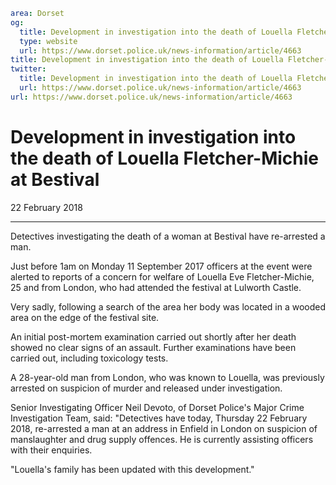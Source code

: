 ```yaml
area: Dorset
og:
  title: Development in investigation into the death of Louella Fletcher-Michie at Bestival
  type: website
  url: https://www.dorset.police.uk/news-information/article/4663
title: Development in investigation into the death of Louella Fletcher-Michie at Bestival |
twitter:
  title: Development in investigation into the death of Louella Fletcher-Michie at Bestival
  url: https://www.dorset.police.uk/news-information/article/4663
url: https://www.dorset.police.uk/news-information/article/4663
```

# Development in investigation into the death of Louella Fletcher-Michie at Bestival

22 February 2018

* * *

Detectives investigating the death of a woman at Bestival have re-arrested a man.

Just before 1am on Monday 11 September 2017 officers at the event were alerted to reports of a concern for welfare of Louella Eve Fletcher-Michie, 25 and from London, who had attended the festival at Lulworth Castle.

Very sadly, following a search of the area her body was located in a wooded area on the edge of the festival site.

An initial post-mortem examination carried out shortly after her death showed no clear signs of an assault. Further examinations have been carried out, including toxicology tests.

A 28-year-old man from London, who was known to Louella, was previously arrested on suspicion of murder and released under investigation.

Senior Investigating Officer Neil Devoto, of Dorset Police's Major Crime Investigation Team, said: "Detectives have today, Thursday 22 February 2018, re-arrested a man at an address in Enfield in London on suspicion of manslaughter and drug supply offences. He is currently assisting officers with their enquiries.

"Louella's family has been updated with this development."
